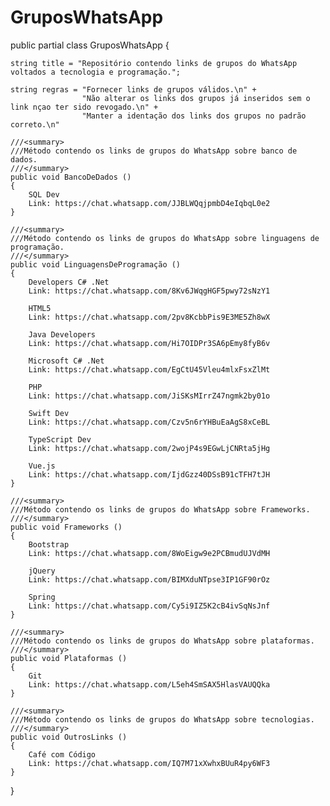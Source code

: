 # GruposWhatsApp

public partial class GruposWhatsApp 
{

	string title = "Repositório contendo links de grupos do WhatsApp voltados a tecnologia e programação.";

	string regras = "Fornecer links de grupos válidos.\n" +
	                "Não alterar os links dos grupos já inseridos sem o link nçao ter sido revogado.\n" +
	                "Manter a identação dos links dos grupos no padrão correto.\n"
	
	///<summary>
	///Método contendo os links de grupos do WhatsApp sobre banco de dados.
	///</summary>
	public void BancoDeDados ()
	{
		SQL Dev
        Link: https://chat.whatsapp.com/JJBLWQqjpmbD4eIqbqL0e2
	}

	///<summary>
	///Método contendo os links de grupos do WhatsApp sobre linguagens de programação.
	///</summary>
	public void LinguagensDeProgramação ()
	{
		Developers C# .Net
		Link: https://chat.whatsapp.com/8Kv6JWqgHGF5pwy72sNzY1

		HTML5
		Link: https://chat.whatsapp.com/2pv8KcbbPis9E3ME5Zh8wX

		Java Developers
		Link: https://chat.whatsapp.com/Hi7OIDPr3SA6pEmy8fyB6v

		Microsoft C# .Net
		Link: https://chat.whatsapp.com/EgCtU45Vleu4mlxFsxZlMt

		PHP
		Link: https://chat.whatsapp.com/JiSKsMIrrZ47ngmk2by01o

		Swift Dev
		Link: https://chat.whatsapp.com/Czv5n6rYHBuEaAgS8xCeBL

		TypeScript Dev
		Link: https://chat.whatsapp.com/2wojP4s9EGwLjCNRta5jHg

		Vue.js
		Link: https://chat.whatsapp.com/IjdGzz40DSsB91cTFH7tJH
	}

	///<summary>
	///Método contendo os links de grupos do WhatsApp sobre Frameworks.
	///</summary>
	public void Frameworks ()
	{
		Bootstrap
		Link: https://chat.whatsapp.com/8WoEigw9e2PCBmudUJVdMH

		jQuery
		Link: https://chat.whatsapp.com/BIMXduNTpse3IP1GF90rOz

		Spring
		Link: https://chat.whatsapp.com/Cy5i9IZ5K2cB4ivSqNsJnf
	}

	///<summary>
	///Método contendo os links de grupos do WhatsApp sobre plataformas.
	///</summary>
	public void Plataformas ()
	{
		Git
		Link: https://chat.whatsapp.com/L5eh4SmSAX5HlasVAUQQka
	}

	///<summary>
	///Método contendo os links de grupos do WhatsApp sobre tecnologias.
	///</summary>
	public void OutrosLinks ()
	{
		Café com Código
		Link: https://chat.whatsapp.com/IQ7M71xXwhxBUuR4py6WF3
	}
}